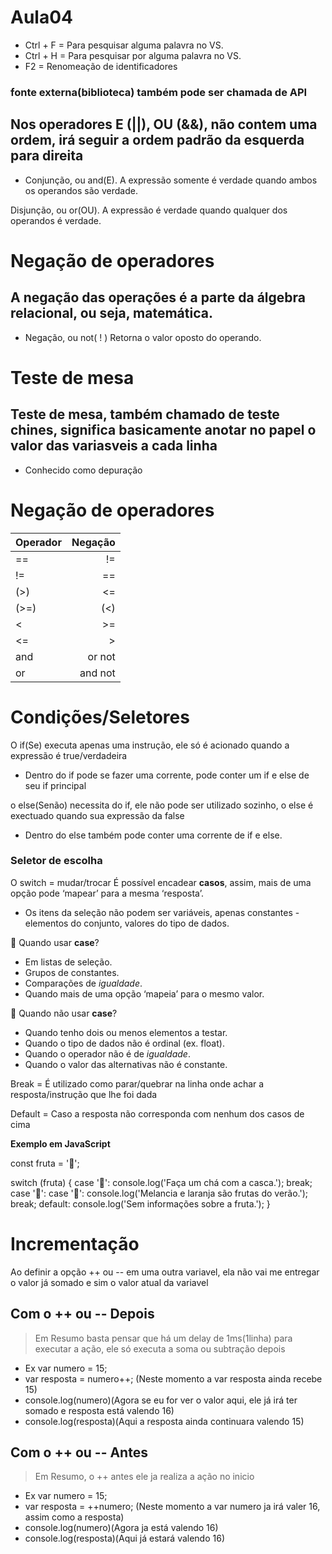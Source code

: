 # Aula04

* Ctrl + F = Para pesquisar alguma palavra no VS.
* Ctrl + H = Para pesquisar por alguma palavra no VS.
* F2 = Renomeação de identificadores

### fonte externa(biblioteca) também pode ser chamada de API

## Nos operadores E (||), OU (&&), não contem uma ordem, irá seguir a ordem padrão da esquerda para direita

* Conjunção, ou and(E). A expressão somente é verdade quando ambos os operandos são verdade.

Disjunção, ou or(OU). A expressão é verdade quando qualquer dos operandos é verdade.

# Negação de operadores

## A negação das operações é a parte da álgebra relacional, ou seja, matemática.

* Negação, ou not( ! ) Retorna o valor oposto do operando.

# Teste de mesa

## Teste de mesa, também chamado de teste chines, significa basicamente anotar no papel o valor das variasveis a cada linha

* Conhecido como depuração

# Negação de operadores

Operador | Negação
:--------|---------:
==	     | !=
!=	     | ==
(>)	     | <=
(>=)     | (<)
<	     | >=
<=	     | >
and	     | or not
or	     | and not

# Condições/Seletores

O if(Se) executa apenas uma instrução, ele só é acionado quando a expressão é true/verdadeira

* Dentro do if pode se fazer uma corrente, pode conter um if e else de seu if principal

o else(Senão) necessita do if, ele não pode ser utilizado sozinho, o else é exectuado quando sua expressão da false

* Dentro do else também pode conter uma corrente de if e else.

### Seletor de escolha

O switch = mudar/trocar
É possível encadear **casos**, assim, mais de uma opção pode ‘mapear’ para a mesma ‘resposta’.

* Os itens da seleção não podem ser variáveis, apenas constantes - elementos do conjunto, valores do tipo de dados.

📢 Quando usar **case**?

- Em listas de seleção.
- Grupos de constantes.
- Comparações de *igualdade*.
- Quando mais de uma opção ‘mapeia’ para o mesmo valor.

📢 Quando não usar **case**?

- Quando tenho dois ou menos elementos a testar.
- Quando o tipo de dados não é ordinal (ex. float).
- Quando o operador não é de *igualdade*.
- Quando o valor das alternativas não é constante.

Break = É utilizado como parar/quebrar na linha onde achar a resposta/instrução que lhe foi dada

Default = Caso a resposta não corresponda com nenhum dos casos de cima

**Exemplo em JavaScript**

const fruta = '🍌';

switch (fruta) {
  case '🍍':
    console.log('Faça um chá com a casca.');
    break;
  case '🍉':
  case '🍊':
    console.log('Melancia e laranja são frutas do verão.');
    break;
  default:
    console.log('Sem informações sobre a fruta.');
}

# Incrementação

Ao definir a opção ++ ou -- em uma outra variavel, ela não vai me entregar o valor já somado e sim o valor atual da variavel

## Com o ++ ou -- Depois
>Em Resumo basta pensar que há um delay de 1ms(1linha) para executar a ação, ele só executa a soma ou subtração depois
* Ex var numero = 15;
*  var resposta = numero++; (Neste momento a var resposta ainda recebe 15)
*  console.log(numero)(Agora se eu for ver o valor aqui, ele já irá ter somado e resposta está valendo 16)
*  console.log(resposta)(Aqui a resposta ainda continuara valendo 15)

## Com o ++ ou -- Antes
>Em Resumo, o ++ antes ele ja realiza a ação no inicio
* Ex var numero = 15;
*  var resposta = ++numero; (Neste momento a var numero ja irá valer 16, assim como a resposta)
*  console.log(numero)(Agora ja está valendo 16)
*  console.log(resposta)(Aqui já estará valendo 16)